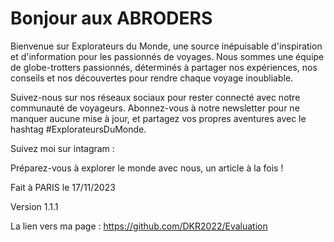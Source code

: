 # Bonjour aux ABRODERS
Bienvenue sur Explorateurs du Monde, une source inépuisable d'inspiration et d'information pour les passionnés de voyages. Nous sommes une équipe de globe-trotters passionnés, déterminés à partager nos expériences, nos conseils et nos découvertes pour rendre chaque voyage inoubliable.

Suivez-nous sur nos réseaux sociaux pour rester connecté avec notre communauté de voyageurs. Abonnez-vous à notre newsletter pour ne manquer aucune mise à jour, et partagez vos propres aventures avec le hashtag #ExplorateursDuMonde.

Suivez moi sur intagram : [
](https://www.instagram.com/armedooo/)

Préparez-vous à explorer le monde avec nous, un article à la fois !

Fait à PARIS le 17/11/2023

Version 1.1.1



La lien vers ma page : [
](https://github.com/DKR2022/Evaluation)https://github.com/DKR2022/Evaluation
